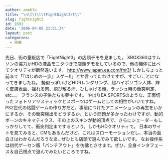 ```yaml
---
author: ameblo
title: "\n\t\t\t\tFightNight3\t\t"
slug: fightnight3
id: 2891
date: '2006-04-06 21:51:34'
layout: post
categories:
  - 随筆
---
```


先日、街の量販店で「FightNight3」の店頭デモを見ました。 XBOX360はサムソンの協力かHDの液晶モニタつきで店頭デモをしているので、他の機体に比べてクオリティが断然違います。 http://www.japan.ea.com/fnr3/ しかしちょっと前まで「『はじめの一歩』スゲー!!」とか言ってたわけですが、すごいことになってきましたね。 擬似っぽいけどHDRレンダリング、超ハイポリゴン人体、輝く皮膚表面、揺れる肉、飛び散る汗、ひしゃげる顔、ラッシュ時の衝突判定、etc...。 フランスの子供たちも夢中です。 やはりEA SPORTSのような、正面切ったフォトリアリスティックとスポーツはゲームとしての相性がいいですね。 PS2世代の格闘ゲームの作り方だと、事前につけたアニメーションの再生をいかにするか、その衝突検出をどうするか、という問題が多かったわけですが、動的ボーンのキネマティクス、その上のスキンが動的頂点で、さらにシェーダーもしっかりしてて、衝突判定までするという。しかもHDクオリティで。 日本のサイトを見てみると、CMもあるんだけど、これはスローモーションだし、本当の面白さはわからんだろうなあ…ぜひとも店頭で遊んでみて欲しいです。 なお操作系は初代ゲーセン版「パンチアウト」を彷彿とさせます。ぜひ、全身インタフェース＆自己視点で遊んでみたいところですね。